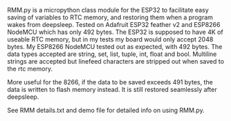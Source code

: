 RMM.py is a micropython class module for the ESP32 to facilitate easy saving of variables to RTC memory, and restoring them when a program wakes from deepsleep.
Tested on Adafruit ESP32 feather v2  and ESP8266 NodeMCU which has only 492 bytes. 
The ESP32 is supposed to have 4K of useable RTC memory, but in my tests my board would only accept 2048 bytes.
My ESP8266 NodeMCU tested out as expected, with 492 bytes.
The data types accepted are string, set, list, tuple, int, float and bool. Multiline strings are accepted but linefeed characters are stripped out when saved to the rtc memory.

More useful for the 8266, if the data to be saved exceeds 491 bytes, the data is written to flash memory instead. It is still restored seamlessly after deepsleep.

See RMM details.txt and demo file for detailed info on using RMM.py.
